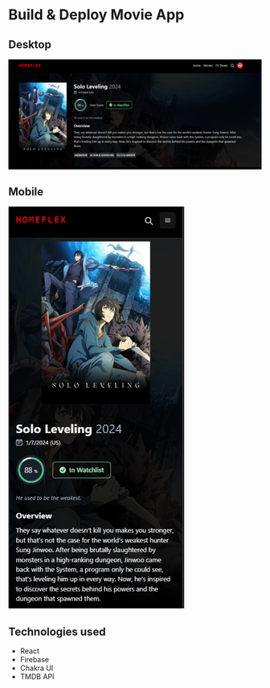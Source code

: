 # Build & Deploy Movie App

## Desktop

[![Desktop](https://github.com/HaktanAlbayrak/react-movie-app/blob/main/src/assets/movie-app.png?raw=true)
](https://react-movie-app-pied.vercel.app/)

## Mobile

[![Mobile](https://github.com/HaktanAlbayrak/react-movie-app/blob/main/src/assets/movie-app-mobile.png?raw=true)
](https://react-movie-app-pied.vercel.app/)

## Technologies used

- React
- Firebase
- Chakra UI
- TMDB API
